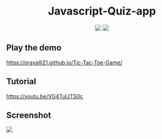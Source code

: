 <h1 align="center">Javascript-Quiz-app</h1>
 
<p align="center">
 <a href="https://pravalli21.github.io/Tic-Tac-Toe-Game/index.html"><img src="https://img.shields.io/badge/Play-the%20demo-green?style=for-the-badge&logo=plex&logoColor=white"/></a>
  <a href="https://youtu.be/VG4TuIJTS0c"><img src="https://img.shields.io/badge/Watch%20me-code-red?style=for-the-badge&logo=youtube&logoColor=white"/></a>
</p>

## Play the demo

https://pravalli21.github.io/Tic-Tac-Toe-Game/

## Tutorial

https://youtu.be/VG4TuIJTS0c

## Screenshot

<a href="https://pravalli21.github.io/Tic-Tac-Toe-Game/index.html">
 <img src="https://webdevtrick.com/wp-content/uploads/javascript-quiz-app.gif"/>
</a>

